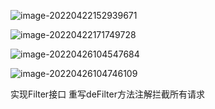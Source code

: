 ![image-20220422152939671](https://typora-1308549476.cos.ap-nanjing.myqcloud.com/img/image-20220422152939671.png)

![image-20220422171749728](https://typora-1308549476.cos.ap-nanjing.myqcloud.com/img/image-20220422171749728.png)

![image-20220426104547684](https://typora-1308549476.cos.ap-nanjing.myqcloud.com/img/image-20220426104547684.png)

 ![image-20220426104746109](https://typora-1308549476.cos.ap-nanjing.myqcloud.com/img/image-20220426104746109.png)

实现Filter接口 重写deFilter方法注解拦截所有请求